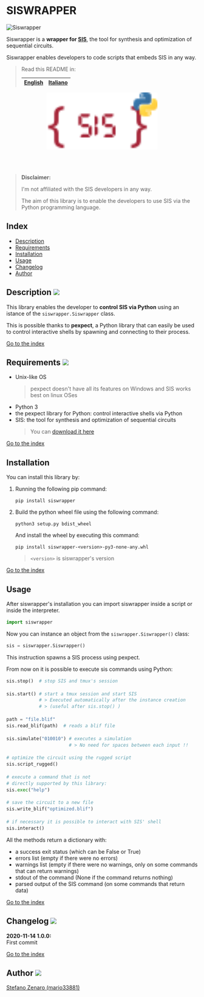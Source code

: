# SISWRAPPER

![Siswrapper](https://github.com/mario33881/siswrapper/workflows/Siswrapper/badge.svg)

Siswrapper is a **wrapper for [SIS](https://jackhack96.github.io/logic-synthesis/sis.html)**, the tool for synthesis and optimization of sequential circuits.

Siswrapper enables developers to code scripts that embeds SIS in any way.

> Read this README in: 
>
> |[English](README.md)|[Italiano](readmes/README.it.md)|
> |-|-|

<p align="center">
    <img height="150px" alt="logo" src="images/logo.svg">
</p>

<br>

<br>


> **Disclaimer:**
>
> I'm not affiliated with the SIS developers in any way.
>
> The aim of this library is to enable the developers to use SIS via the Python programming language.

## Index
* [Description](#description)
* [Requirements](#requirements)
* [Installation](#installation)
* [Usage](#usage)
* [Changelog](#changelog)
* [Author](#author)

## Description ![](https://i.imgur.com/wMdaLI0.png)
This library enables the developer
to **control SIS via Python** using an istance of the ```siswrapper.Siswrapper``` class.

This is possible thanks to **pexpect**,
a Python library that can easily be used
to control interactive shells by spawning and connecting to their process.

[Go to the index](#index)

## Requirements ![](https://i.imgur.com/H3oBumq.png)
* Unix-like OS
    > pexpect doesn't have all its features on Windows and SIS works best on linux OSes
* Python 3
* the pexpect library for Python: control interactive shells via Python
* SIS: the tool for synthesis and optimization of sequential circuits
    > You can [download it here](https://jackhack96.github.io/logic-synthesis/sis.html)
    
[Go to the index](#index)

## Installation
You can install this library by:

1. Running the following pip command:

    ```
    pip install siswrapper
    ```

2. Build the python wheel file using the following command:

    ```
    python3 setup.py bdist_wheel
    ```

    And install the wheel by executing this command:

    ```
    pip install siswrapper-<version>-py3-none-any.whl
    ```
    > ```<version>``` is siswrapper's version

[Go to the index](#index)

## Usage
After siswrapper's installation you can import siswrapper
inside a script or inside the interpreter.

```python
import siswrapper
```

Now you can instance an object from the ```siswrapper.Siswrapper()``` class:

```python
sis = siswrapper.Siswrapper()
```

This instruction spawns a SIS process using pexpect.

From now on it is possible to execute sis commands using Python:

```python
sis.stop()  # stop SIS and tmux's session

sis.start() # start a tmux session and start SIS
            # > Executed automatically after the instance creation
            # > (useful after sis.stop() )

path = "file.blif"
sis.read_blif(path)  # reads a blif file

sis.simulate("010010") # executes a simulation
                       # > No need for spaces between each input !!

# optimize the circuit using the rugged script
sis.script_rugged()

# execute a command that is not 
# directly supported by this library:
sis.exec("help")

# save the circuit to a new file
sis.write_blif("optimized.blif")

# if necessary it is possible to interact with SIS' shell
sis.interact()
```

All the methods return a dictionary with:
* a success exit status (which can be False or True)
* errors list (empty if there were no errors)
* warnings list (empty if there were no warnings, only on some commands that can return warnings)
* stdout of the command (None if the command returns nothing)
* parsed output of the SIS command (on some commands that return data)

[Go to the index](#index)

## Changelog ![](https://i.imgur.com/SDKHpak.png)

**2020-11-14 1.0.0:** <br>
First commit

[Go to the index](#index)

## Author ![](https://i.imgur.com/ej4EVF6.png)
[Stefano Zenaro (mario33881)](https://github.com/mario33881)